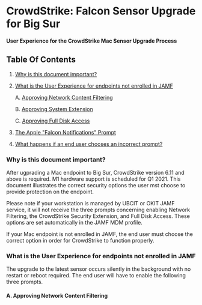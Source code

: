 # CrowdStrike: Falcon Sensor Upgrade for Big Sur
#### User Experience for the CrowdStrike Mac Sensor Upgrade Process


## Table Of Contents
1. [Why is this document important?](#docimport)
2. [What is the User Experience for endpoints not enrolled in JAMF](#uxnotjamf)

    A. [Approving Network Content Filtering](#netcon)
    
    B. [Approving System Extension](#sysext)
    
    C. [Approving Full Disk Access](#fda)
    
3. [The Apple "Falcon Notifications" Prompt](#appfalc)
4. [What happens if an end user chooses an incorrect prompt?](#incor)

### Why is this document important? <a name="docimport"></a>
After ugprading a Mac endpoint to Big Sur, CrowdStrike version 6.11 and above is required. M1 hardware support is scheduled for Q1 2021.  This document illustrates the correct security options the user mst choose to provide protection on the endpoint.

Please note if your workstation is managed by UBCIT or OKIT JAMF service, it will not receive the three prompts concerning enabling Network Filtering, the CrowdStrike Security Extension, and Full Disk Access.  These options are set automatically in the JAMF MDM profile.

If your Mac endpoint is not enrolled in JAMF, the end user must choose the correct option in order for CrowdStrike to function properly.

### What is the User Experience for endpoints not enrolled in JAMF <a name="uxnotjamf"></a>
The upgrade to the latest sensor occurs silently in the background with no restart or reboot required.  The end user will have to enable the following three prompts.
#### A. Approving Network Content Filtering <a name="netcon"></a>

